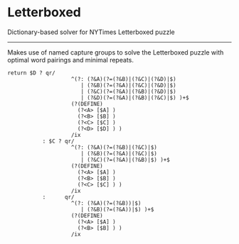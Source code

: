 # Letterboxed

Dictionary-based solver for NYTimes Letterboxed puzzle

---

Makes use of named capture groups to solve the Letterboxed puzzle with optimal word pairings and minimal repeats.

    return $D ? qr/
                        ^(?: (?&A)(?=(?&B)|(?&C)|(?&D)|$)
                           | (?&B)(?=(?&A)|(?&C)|(?&D)|$)
                           | (?&C)(?=(?&A)|(?&B)|(?&D)|$)
                           | (?&D)(?=(?&A)|(?&B)|(?&C)|$) )+$
                        (?(DEFINE)
                          (?<A> [$A] )
                          (?<B> [$B] )
                          (?<C> [$C] )
                          (?<D> [$D] ) )
                        /ix
               : $C ? qr/
                        ^(?: (?&A)(?=(?&B)|(?&C)|$)
                           | (?&B)(?=(?&A)|(?&C)|$)
                           | (?&C)(?=(?&A)|(?&B)|$) )+$
                        (?(DEFINE)
                          (?<A> [$A] )
                          (?<B> [$B] )
                          (?<C> [$C] ) )
                        /ix
               :      qr/
                        ^(?: (?&A)(?=(?&B))|$)
                           | (?&B)(?=(?&A))|$) )+$
                        (?(DEFINE)
                          (?<A> [$A] )
                          (?<B> [$B] ) )
                        /ix